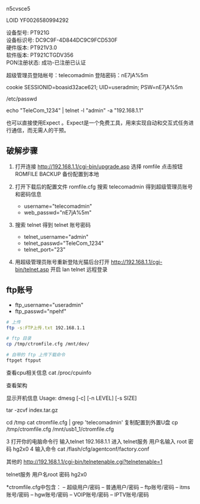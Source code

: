 n5cvsce5

LOID
YF0026580994292


设备型号:	PT921G  
设备标识号:	DC9C9F-4D844DC9C9FCD530F  
硬件版本:	PT921V3.0  
软件版本:	PT921CTGDV356  
PON注册状态:	成功-已注册已认证



超级管理员登陆帐号：telecomadmin
登陆密码：nE7jA%5m

cookie
SESSIONID=boasid32ace621; UID=useradmin; PSW=nE7jA%5m

/etc/passwd


echo "TeleCom_1234" | telnet -l "admin" -a "192.168.1.1"

也可以直接使用Expect 。Expect是一个免费工具，用来实现自动和交互式任务进行通信，而无需人的干预。



## 破解步骤

1. 打开连接 http://192.168.1.1/cgi-bin/upgrade.asp 选择 romfile 点击按钮 ROMFILE BACKUP 备份配置到本地

2. 打开下载后的配置文件 romfile.cfg 搜索 telecomadmin 得到超级管理员账号和密码信息
   + username="telecomadmin"
   + web_passwd="nE7jA%5m"

3. 搜索 telnet 得到 telnet 账号密码
   + telnet_username="admin"
   + telnet_passwd="TeleCom_1234"
   + telnet_port="23"

4. 用超级管理员账号重新登陆光猫后台打开 http://192.168.1.1/cgi-bin/telnet.asp 开启 lan telnet 远程登录


## ftp账号
   + ftp_username="useradmin"
   + ftp_passwd="npehf"
  
```bash
# 上传
ftp -s:FTP上传.txt 192.168.1.1

# ftp 目录
cp /tmp/ctromfile.cfg /mnt/dev/

# 自带的 ftp 上传下载命令
ftpget ftpput


```

查看cpu相关信息
cat /proc/cpuinfo

查看架构

显示开机信息 
Usage: dmesg [-c] [-n LEVEL] [-s SIZE]




tar -zcvf index.tar.gz


cd /tmp
cat ctromfile.cfg | grep 'telecomadmin'
复制配置到外置U盘
cp /tmp/ctromfile.cfg /mnt/usb1_1/ctromfile.cfg



3 打开你的电脑命令行 输入telnet 192.168.1.1 进入 telnet服务 用户名输入 root 密码 hg2x0
4 输入命令 cat /flash/cfg/agentconf/factory.conf


其他的
http://192.168.1.1/cgi-bin/telnetenable.cgi?telnetenable=1

telnet服务 
用户名root
密码 hg2x0




*ctromfile.cfg中包含：
– 超级用户/密码
– 普通用户/密码
– ftp账号/密码
– itms账号/密码
– hgw账号/密码
– VOIP账号/密码
– IPTV账号/密码